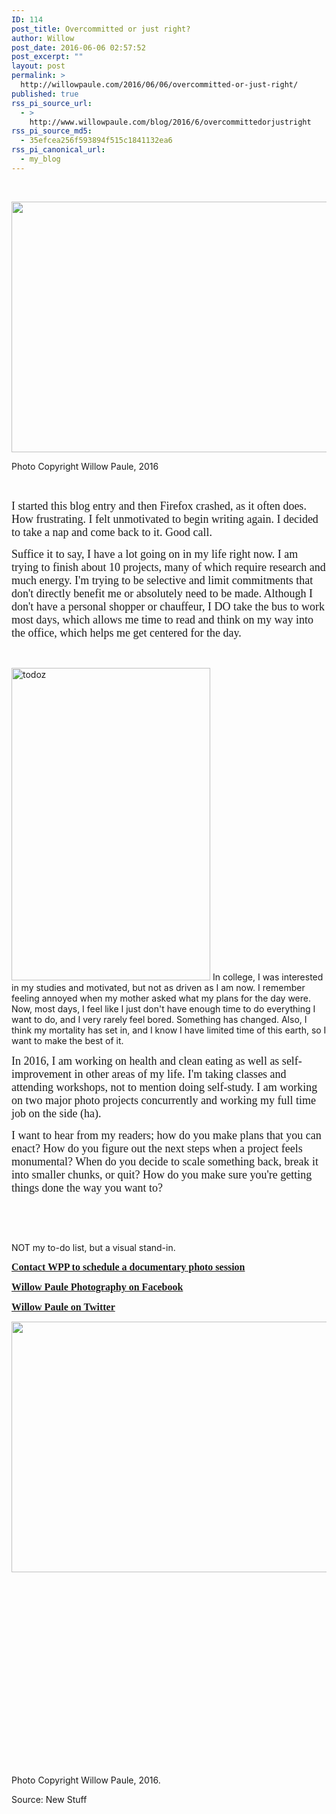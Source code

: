 ```yaml
---
ID: 114
post_title: Overcommitted or just right?
author: Willow
post_date: 2016-06-06 02:57:52
post_excerpt: ""
layout: post
permalink: >
  http://willowpaule.com/2016/06/06/overcommitted-or-just-right/
published: true
rss_pi_source_url:
  - >
    http://www.willowpaule.com/blog/2016/6/overcommittedorjustright
rss_pi_source_md5:
  - 35efcea256f593894f515c1841132ea6
rss_pi_canonical_url:
  - my_blog
---
```

&nbsp;
<p style="text-align: left;"><img class="alignnone wp-image-654" src="http://willowpaule.com/wp-content/uploads/2016/06/edDSC_6560.jpg" width="600" height="401" /></p>
<span class="zb-richtext"><span id="zfdp_47dc6238_3fbfdaaa" class="pv pv-static pv-ready"><span class="pv-outer"><span class="pv-inner"><span class="pv-zb-text pv-bgcolor1"><span class="pv-zb-text-c pv-font2 pv-color2">Photo Copyright Willow Paule, 2016</span></span></span></span></span></span>

&nbsp;
<p style="text-align: left;"><span style="font-family: georgia,palatino,palatino linotype,times,times new roman,serif;"><span style="font-size: 18px;">I started this blog entry and then Firefox crashed, as it often does. How frustrating. I felt unmotivated to begin writing again. I decided to take a nap and come back to it. Good call.</span></span></p>
<span style="font-family: georgia,palatino,palatino linotype,times,times new roman,serif;"><span style="font-size: 18px;">Suffice it to say, I have a lot going on in my life right now. I am trying to finish about 10 projects, many of which require research and much energy. I'm trying to be selective and limit commitments that don't directly benefit me or absolutely need to be made. Although I don't have a personal shopper or chauffeur, I DO take the bus to work most days, which allows me time to read and think on my way into the office, which helps me get centered for the day.</span></span>

&nbsp;

<img class="size-full wp-image-652 alignleft" src="http://willowpaule.com/wp-content/uploads/2016/06/todoz.jpg" alt="todoz" width="318" height="500" />
In college, I was interested in my studies and motivated, but not as driven as I am now. I remember feeling annoyed when my mother asked what my plans for the day were. Now, most days, I feel like I just don't have enough time to do everything I want to do, and I very rarely feel bored. Something has changed. Also, I think my mortality has set in, and I know I have limited time of this earth, so I want to make the best of it.

<span style="font-family: georgia,palatino,palatino linotype,times,times new roman,serif;"><span style="font-size: 18px;">In 2016, I am working on health and clean eating as well as self-improvement in other areas of my life. I'm taking classes and attending workshops, not to mention doing self-study. I am working on two major photo projects concurrently and working my full time job on the side (ha).</span></span>

<span style="font-family: georgia,palatino,palatino linotype,times,times new roman,serif;"><span style="font-size: 18px;">I want to hear from my readers; how do you make plans that you can enact? How do you figure out the next steps when a project feels monumental? When do you decide to scale something back, break it into smaller chunks, or quit? How do you make sure you're getting things done the way you want to?</span></span>

&nbsp;

&nbsp;

NOT my to-do list, but a visual stand-in.

<span style="font-size: 16px;"><strong><span style="font-family: georgia,palatino,palatino linotype,times,times new roman,serif;"><a href="http://www.willowpaule.com/contact" target="_blank">Contact WPP to schedule a documentary photo session</a></span></strong></span>

<span style="font-size: 16px;"><strong><span style="font-family: georgia,palatino,palatino linotype,times,times new roman,serif;"><a href="https://www.facebook.com/willowpaulephotography/?fref=ts" target="_blank">Willow Paule Photography on Facebook</a></span></strong></span>

<span style="font-size: 16px;"><span style="font-family: georgia,palatino,palatino linotype,times,times new roman,serif;"><strong><a href="https://twitter.com/WillowPaule" target="_blank">Willow Paule on Twitter</a></strong></span></span>

<img class="alignleft wp-image-651" src="http://willowpaule.com/wp-content/uploads/2016/06/DSC_6641.jpg" width="600" height="401" />

&nbsp;

&nbsp;

&nbsp;

&nbsp;

&nbsp;

&nbsp;

&nbsp;

&nbsp;

&nbsp;

&nbsp;

Photo Copyright Willow Paule, 2016.

Source: New Stuff